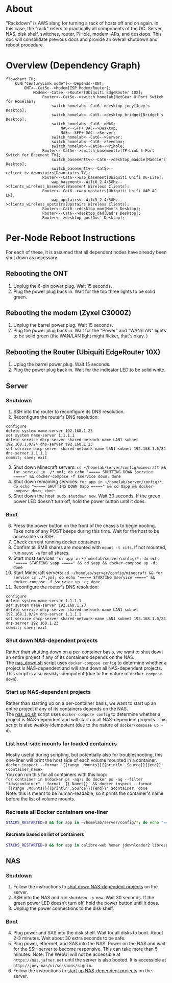 # About
"Rackdown" is AWS slang for turning a rack of hosts off and on again. In this case, the "rack" refers to practically all components of the DC. Server, NAS, disk shelf, switches, router, PiHole, modem, APs, and desktops. This doc will consolidate previous docs and provide an overall shutdown and reboot procedure. 

# Overview (Dependency Graph)
```mermaid
flowchart TD;
	CLN["CenturyLink node"]<--Depends--ONT;
		ONT<--Cat5e-->Modem[ISP Modem/Router];
			Modem<--Cat5e-->Router[Ubiquiti EdgeRouter 10X];
				Router<--Cat5e-->switch_homelab[NetGear 8-Port Switch for Homelab];
					switch_homelab<--Cat6-->desktop_joey[Joey's Desktop];
					switch_homelab<--Cat5-->desktop_bridget[Bridget's Desktop];
					switch_homelab<--Cat6-->NAS;
						NAS<--SFP+ DAC-->Desktop;
						NAS<--SFP+ DAC-->Server;
					switch_homelab<--Cat6-->Server;
					switch_homelab<--Cat6-->Seedbox;
					switch_homelab<--Cat5e-->Pihole;
				Router<--Cat5e-->switch_basementtv[TP-Link 5-Port Switch for Basement TV];
					switch_basementtv<--Cat6-->desktop_maddie[Maddie's Desktop];
					switch_basementtv<--Cat5e-->client_tv_downstairs[Downstairs TV];
				Router<--Cat6-->wap_basement[Ubiquiti Unifi U6-Lite];
					wap_basement<--Wifi6 2.4/5GHz-->clients_wireless_basement[Basement Wireless Clients];
				Router<--Cat6-->wap_upstairs[Ubiquiti Unifi UAP-AC-LR];
					wap_upstairs<--Wifi5 2.4/5GHz-->clients_wireless_upstairs[Upstairs Wireless Clients];
				Router<--Cat6-->desktop_mom[Mom's Desktop];
				Router<--Cat6-->desktop_dad[Dad's Desktop];
				Router<-->desktop_gus[Gus' Desktop];	
```

# Per-Node Reboot Instructions
For each of these, it is assumed that all dependent nodes have already been shut down as necessary.
## Rebooting the ONT
1. Unplug the 6-pin power plug. Wait 15 seconds.
2. Plug the power plug back in. Wait for the top three lights to be solid green.

## Rebooting the modem (Zyxel C3000Z)
1. Unplug the barrel power plug. Wait 15 seconds.
2. Plug the power plug back in. Wait for the "Power" and "WAN/LAN" lights to be solid green (the WAN/LAN light might flicker, that's okay. )

## Rebooting the Router (Ubiquiti EdgeRouter 10X)
1. Uplug the barrel power plug. Wait 15 seconds. 
2. Plug the power plug back in. Wait for the indicator LED to be solid white.

## Server
### Shutdown
1. SSH into the router to reconfigure its DNS resolution.
2. Reconfigure the router's DNS resolution: 

```
configure
delete system name-server 192.168.1.23
set system name-server 1.1.1.1
delete service dhcp-server shared-network-name LAN1 subnet 192.168.1.0/24 dns-server 192.168.1.23
set service dhcp-server shared-network-name LAN1 subnet 192.168.1.0/24 dns-server 1.1.1.1
commit; save; exit
```

3. Shut down Minecraft servers: `cd ~/homelab/server/config/minecraft && for service in ./*.yml; do echo "===== SHUTTING DOWN $service =====" && docker-compose -f $service down; done`
4. Shut down remaining services: `for app in ~/homelab/server/config/*; do echo "===== SHUTTING DOWN $app =====" && cd $app && docker-compose down; done`
5. Shut down the host: `sudo shutdown now`. Wait 30 seconds. If the green power LED doesn't turn off, hold the power button until it does.

### Boot
6. Press the power button on the front of the chassis to begin booting. Take note of any POST beeps during this time. Wait for the host to be accessible via SSH. 
7. Check current running docker containers
8. Confirm all SMB shares are mounted with `mount -t cifs`. If not mounted, run `mount -a` for all shares.
9. Start most services: `for app in ~/homelab/server/config/*; do echo "===== STARTING $app =====" && cd $app && docker-compose up -d; done`
10. Start Minecraft servers: `cd ~/homelab/server/config/minecraft && for service in ./*.yml; do echo "===== STARTING $service =====" && docker-compose -f $service up -d; done`
11. Reconfigure the router's DNS resolution:

```
configure
delete system name-server 1.1.1.1
set system name-server 192.168.1.23
delete service dhcp-server shared-network-name LAN1 subnet 192.168.1.0/24 dns-server 1.1.1.1
set service dhcp-server shared-network-name LAN1 subnet 192.168.1.0/24 dns-server 192.168.1.23
commit; save; exit
```

### Shut down NAS-dependent projects
Rather than shutting down on a per-container basis, we want to shut down an entire project if any of its containers depends on the NAS.  
The [nas_down.sh](/server/scripts/nas_down.sh) script uses `docker-compose config` to determine whether a project is NAS-dependent and will shut down all NAS-dependent projects. This script is also weakly-idempotent (due to the nature of `docker-compose down`). 

### Start up NAS-dependent projects
Rather than starting up on a per-container basis, we want to start up an entire project if any of its containers depends on the NAS.  
The [nas_up.sh](/server/scripts/nas_up.sh) script uses `docker-compose config` to determine whether a project is NAS-dependent and will start up all NAS-dependent projects. This script is also weakly-idempotent (due to the nature of `docker-compose up -d`). 

### List host-side mounts for loaded containers
Mostly useful during scripting, but potentially also for troubleshooting, this one-liner will print the host side of each volume mounted in a container.
`docker inspect --format '{{range .Mounts}}{{println .Source}}{{end}}' <container_name>`  
You can run this for all containers with this loop:  
`for container in $(docker ps -aq); do docker ps -aq --filter "id=$container" --format '{{.Names}}' && docker inspect --format '{{range .Mounts}}{{println .Source}}{{end}}' $container; done`  
Note: this is meant to be human-readable, so it prints the container's name before the list of volume mounts. 

### Recreate all Docker containers one-liner
```bash
STACKS_RESTARTED=0 && for app in ~/homelab/server/config/*; do echo "===== RECREATING $app =====" && cd $app && docker-compose up -d --force-recreate && STACKS_RESTARTED=$(($STACKS_RESTARTED + 1)); done && cd ~/homelab/server/config/minecraft && for service in ./*.yml; do echo "===== RECREATING $service =====" && docker-compose -f $service up -d --force-recreate && STACKS_RESTARTED=$(($STACKS_RESTARTED + 1)); done && echo "===== DONE (restarted $STACKS_RESTARTED stacks) ====="
```

#### Recreate based on list of containers
```bash
STACKS_RESTARTED=0 && for app in calibre-web homer jdownloader2 librespeed monitoring navidrome qbittorrent send stashapp traefik; do echo "===== RECREATING $app =====" && cd ~/homelab/server/config/$app && docker-compose up -d && STACKS_RESTARTED=$(($STACKS_RESTARTED + 1)); done && echo "===== DONE (restarted $STACKS_RESTARTED stacks) =====" && cd ~
```

## NAS
### Shutdown
1. Follow the instructions to [shut down NAS-dependent projects](#shut-down-nas-dependent-projects) on the server. 
2. SSH into the NAS and run `shutdown -p now`. Wait 30 seconds. If the green power LED doesn't turn off, hold the power button until it does.
3. Unplug the power connections to the disk shelf. 

### Boot
4. Plug power and SAS into the disk shelf. Wait for all disks to boot. About 2-3 minutes. Wait about 30 extra seconds to be safe. 
5. Plug power, ethernet, and SAS into the NAS. Power on the NAS and wait for the SSH server to become responsive. This can take more than 5 minutes. Note: The WebUI will not be accessible at `https://nas.jafner.net` until the server is also booted. It is accessible at `http://joey-nas/ui/sessions/signin`.
6. Follow the instructions to [start up NAS-dependent projects](#start-up-nas-dependent-projects) on the server.

